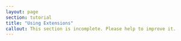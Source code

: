 ```yaml
---
layout: page
section: tutorial
title: "Using Extensions"
callout: This section is incomplete. Please help to improve it.
---
```

